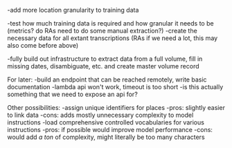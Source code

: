 -add more location granularity to training data

-test how much training data is required and how granular it needs to be (metrics? do RAs need to do some manual extraction?)
    -create the necessary data for all extant transcriptions (RAs if we need a lot, this may also come before above)

-fully build out infrastructure to extract data from a full volume, fill in missing dates, disambiguate, etc.
 and create master volume record

For later:
-build an endpoint that can be reached remotely, write basic documentation
    -lambda api won't work, timeout is too short
    -is this actually something that we need to expose an api for?

Other possibilities:
-assign unique identifiers for places
    -pros: slightly easier to link data
    -cons: adds mostly unnecessary complexity to model instructions
-load comprehensive controlled vocabularies for various instructions
    -pros: if possible would improve model performance
    -cons: would add *a ton* of complexity, might literally be too many characters